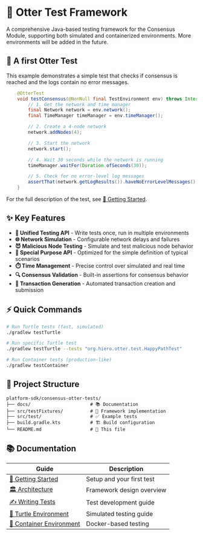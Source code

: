 # 🦦 Otter Test Framework

A comprehensive Java-based testing framework for the Consensus Module, supporting both simulated and containerized environments. More environments will be added in the future.

## 🚀 A first Otter Test

This example demonstrates a simple test that checks if consensus is reached and the logs contain no error messages.

```java
    @OtterTest
    void testConsensus(@NonNull final TestEnvironment env) throws InterruptedException {
        // 1. Get the network and time manager
        final Network network = env.network();
        final TimeManager timeManager = env.timeManager();

        // 2. Create a 4-node network
        network.addNodes(4);

        // 3. Start the network
        network.start();

        // 4. Wait 30 seconds while the network is running
        timeManager.waitFor(Duration.ofSeconds(30));

        // 5. Check for no error-level log messages
        assertThat(network.getLogResults()).haveNoErrorLevelMessages();
    }
```

For the full description of the test, see [🏁 Getting Started](docs/getting-started.md).

## ✨ Key Features

- **🎯 Unified Testing API** - Write tests once, run in multiple environments
- **🌐 Network Simulation** - Configurable network delays and failures
- **😈 Malicious Node Testing** - Simulate and test malicious node behavior
- **🔧 Special Purpose API** - Optimized for the simple definition of typical scenarios
- **⏱️ Time Management** - Precise control over simulated and real time
- **🔍 Consensus Validation** - Built-in assertions for consensus behavior
- **🔄 Transaction Generation** - Automated transaction creation and submission

## ⚡ Quick Commands

```bash
# Run Turtle tests (fast, simulated)
./gradlew testTurtle

# Run specific Turtle test
./gradlew testTurtle --tests "org.hiero.otter.test.HappyPathTest"

# Run Container tests (production-like)
./gradlew testContainer
```

## 📁 Project Structure

```
platform-sdk/consensus-otter-tests/
├── docs/                      # 📚 Documentation
├── src/testFixtures/          # 🔧 Framework implementation
├── src/test/                  # ✅ Example tests
├── build.gradle.kts           # 🏗️ Build configuration
└── README.md                  # 📖 This file
```

## 📚 Documentation

|                           Guide                           |          Description          |
|-----------------------------------------------------------|-------------------------------|
| [🏁 Getting Started](docs/getting-started.md)             | Setup and your first test     |
| [🏛️ Architecture](docs/architecture.md)                  | Framework design overview     |
| [✍️ Writing Tests](docs/writing-tests.md)                 | Test development guide        |
| [🐢 Turtle Environment](docs/turtle-environment.md)       | Simulated testing guide       |
| [🐳 Container Environment](docs/container-environment.md) | Docker-based testing          |
